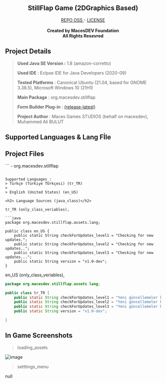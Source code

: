 <h2 align="center"><b>StillFlap Game (2DGraphics Based)</b></h2>
<p align="center">
  <a href="https://github.com/macesdev/stillflap/">REPO OSS </a> -
  <a href="https://macesdev.github.io/macesdev/projects/stillflap/license">LICENSE</a> </br> </br>
  <b> Created by MacesDEV Foundation </b> </br>
  <b> All Rights Resevred </b>
<h4 align="center"></h4>

<h2> Project Details </h2>

> **Used Java SE Version :** 1.8 (amazon-corretto)
> 
> **Used IDE** : Eclpse IDE for Java Developers (2020-09)
>
> **Tested Platforms** : Canonical Ubuntu (21.04, based for GNOME 3.38.5), Microsoft Windows 10 (21H1)
>
> **Main Package** : org.macesdev.stillflap
>
> **Form Builder Plug-in** : <a href="https://marketplace.eclipse.org/content/windowbuilder">(release-latest)</a>
> 
> **Project Author** : Maces Games STUDIOS (behalf on macesdev), Muhammed Ali BULUT

<h2> Supported Languages & Lang Fİle</h2>

<h2> Project Files </h2>
```
- org.macesdev.stillflap

```

Supported Languages : 
> Türkçe (Türkiye TÜrkçesi) (tr_TR)
> 
> English (United States) (en_US)

<h2> Language Sources (java_class)</h2>

tr_TR (only_class_veriables), 

```java
package org.macesdev.stillflap.assets.lang;

public class en_US {
	public static String checkForUpdates_level1 = "Checking for new updates.";
	public static String checkForUpdates_level2 = "Checking for new updates..";
	public static String checkForUpdates_level3 = "Checking for new updates...";
	public static String version = "v1.0-dev";
}
```

en_US (only_class_veriables), 

```java
package org.macesdev.stillflap.assets.lang;

public class tr_TR {
	public static String checkForUpdates_level1 = "Yeni güncellemeler kontrol ediliyor.";
	public static String checkForUpdates_level2 = "Yeni güncellemeler kontrol ediliyor..";
	public static String checkForUpdates_level3 = "Yeni güncellemeler kontrol ediliyor...";
	public static String version = "v1.0-dev";

}
```

<h2> In Game Screenshots </h2>

> loading_assets

![image](https://user-images.githubusercontent.com/70213359/134778470-9eaaa32a-b827-4a14-927b-f566acae2f76.png)

> setttings_menu

null
